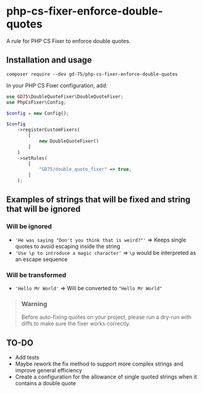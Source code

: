 # php-cs-fixer-enforce-double-quotes
A rule for PHP CS Fixer to enforce double quotes.

## Installation and usage
```shell
composer require --dev gd-75/php-cs-fixer-enforce-double-quotes
```

In your PHP CS Fixer configuration, add:
```php
use GD75\DoubleQuoteFixer\DoubleQuoteFixer;
use PhpCsFixer\Config;

$config = new Config();

$config
    ->registerCustomFixers(
        [
            new DoubleQuoteFixer()
        ]
    )
    ->setRules(
        [
            "GD75/double_quote_fixer" => true,
        ]
    );

```
## Examples of strings that will be fixed and string that will be ignored
### Will be ignored
- `'He was saying "Don't you think that is weird?"'` => Keeps single quotes to avoid escaping inside the string
- `'Use \p to introduce a magic character'` => `\p` would be interpreted as an escape sequence
### Will be transformed
- `'Hello Mr World'` => Will be converted to `"Hello Mr World"`

> ### Warning
> Before auto-fixing quotes on your project, please run a dry-run with diffs to make sure the fixer works correctly.

## TO-DO
- Add tests
- Maybe rework the fix method to support more complex strings and improve general efficiency
- Create a configuration for the allowance of single quoted strings when it contains a double quote